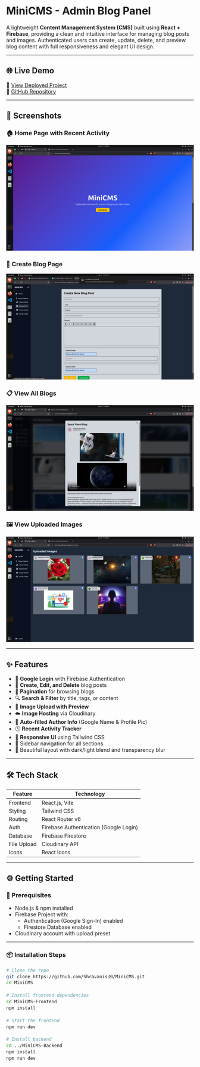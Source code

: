 # MiniCMS - Admin Blog Panel

A lightweight **Content Management System (CMS)** built using **React + Firebase**, providing a clean and intuitive interface for managing blog posts and images. Authenticated users can create, update, delete, and preview blog content with full responsiveness and elegant UI design.

---

## 🌐 Live Demo

🔗 [View Deployed Project](https://mini-cms-wefd.vercel.app/)  
🔗 [GitHub Repository](https://github.com/Shravanis30/MiniCMS)

---

## 📸 Screenshots

### 🏠 Home Page with Recent Activity
![Landing Page](./screenshots/LandingPage.png)

### 📝 Create Blog Page
![Create Blog](./screenshots/CreateBlogPage.png)

### 📋 View All Blogs
![View Blogs](./screenshots/ViewBlogPage.png)

### 🖼️ View Uploaded Images
![View Images](./screenshots/ImageUploadPage.png)


---

## ✨ Features

- 🔐 **Google Login** with Firebase Authentication
- 📝 **Create, Edit, and Delete** blog posts
- 📄 **Pagination** for browsing blogs
- 🔍 **Search & Filter** by title, tags, or content
- 🌄 **Image Upload with Preview**
- ☁️ **Image Hosting** via Cloudinary
- 👤 **Auto-filled Author Info** (Google Name & Profile Pic)
- 🕓 **Recent Activity Tracker**
- 📱 **Responsive UI** using Tailwind CSS
- 🧭 Sidebar navigation for all sections
- 🎨 Beautiful layout with dark/light blend and transparency blur

---

## 🛠️ Tech Stack

| Feature        | Technology                                |
|----------------|--------------------------------------------|
| Frontend       | React.js, Vite                            |
| Styling        | Tailwind CSS                              |
| Routing        | React Router v6                           |
| Auth           | Firebase Authentication (Google Login)    |
| Database       | Firebase Firestore                        |
| File Upload    | Cloudinary API                            |
| Icons          | React Icons                               |

---

## ⚙️ Getting Started

### 🔑 Prerequisites

- Node.js & npm installed
- Firebase Project with:
  - Authentication (Google Sign-In) enabled
  - Firestore Database enabled
- Cloudinary account with upload preset

---

### 📦 Installation Steps

```bash
# Clone the repo
git clone https://github.com/Shravanis30/MiniCMS.git
cd MiniCMS

# Install frontend dependencies
cd MiniCMS-Frontend
npm install

# Start the frontend
npm run dev

# Install backend 
cd ../MiniCMS-Backend
npm install
npm run dev
